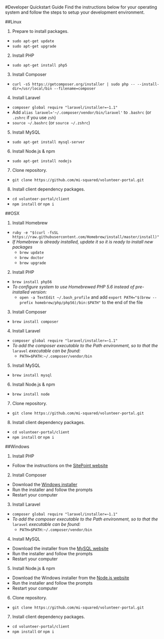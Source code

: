 #Developer Quickstart Guide
Find the instructions below for your operating system and follow the steps to setup your development environment.

##Linux
1. Prepare to install packages.
  * `sudo apt-get update`
  * `sudo apt-get upgrade`
2. Install PHP
  * `sudo apt-get install php5`
3. Install Composer
  * `curl -sS https://getcomposer.org/installer | sudo php -- --install-dir=/usr/local/bin --filename=composer`
4. Install Laravel
  * `composer global require "laravel/installer=~1.1"`
  * Add `alias laravel='~/.composer/vendor/bin/laravel'` to `.bashrc` (or `.zshrc` if you use `zsh`)
  * `source ~/.bashrc` (or `source ~/.zshrc`)
5. Install MySQL
  * `sudo apt-get install mysql-server`
6. Install Node.js & npm
  * `sudo apt-get install nodejs`
7. Clone repository.
  * `git clone https://github.com/mi-squared/volunteer-portal.git`
8. Install client dependency packages.
  * `cd volunteer-portal/client`
  * `npm install` or `npm i`


##OSX
1. Install Homebrew
  * `ruby -e "$(curl -fsSL https://raw.githubusercontent.com/Homebrew/install/master/install)"`
  * *If Homebrew is already installed, update it so it is ready to install new packages*
    * `brew update`
    * `brew doctor`
    * `brew upgrade`
2. Install PHP
  * `brew install php56`
  * *To configure system to use Homebrewed PHP 5.6 instead of pre-installed version:*
    * `open -a TextEdit ~/.bash_profile` and add `export PATH="$(brew --prefix homebrew/php/php56)/bin:$PATH"` to the end of the file
3. Install Composer
  * `brew install composer`
4. Install Laravel
  * `composer global require "laravel/installer=~1.1"`
  * *To add the composer executable to the Path environment, so to that the* `laravel` *executable can be found:*
    * `PATH=$PATH:~/.composer/vendor/bin`
5. Install MySQL
  * `brew install mysql`
6. Install Node.js & npm
  * `brew install node`
7. Clone repository.
  * `git clone https://github.com/mi-squared/volunteer-portal.git`
8. Install client dependency packages.
  * `cd volunteer-portal/client`
  * `npm install` or `npm i`

##Windows
1. Install PHP
  * Follow the instructions on the [SitePoint website](http://www.sitepoint.com/how-to-install-php-on-windows/)
2. Install Composer
  * Download the [Windows installer](https://getcomposer.org/Composer-Setup.exe)
  * Run the installer and follow the prompts
  * Restart your computer
3. Install Laravel
  * `composer global require "laravel/installer=~1.1"`
  * *To add the composer executable to the Path environment, so to that the* `laravel` *executable can be found:*
    * `PATH=$PATH:~/.composer/vendor/bin`
4. Install MySQL
  * Download the installer from the [MySQL website](http://dev.mysql.com/downloads/installer/)
  * Run the installer and follow the prompts
  * Restart your computer
5. Install Node.js & npm
  * Download the Windows installer from the [Node.js website](https://nodejs.org/en/download/)
  * Run the installer and follow the prompts
  * Restart your computer
6. Clone repository.
  * `git clone https://github.com/mi-squared/volunteer-portal.git`
7. Install client dependency packages.
  * `cd volunteer-portal/client`
  * `npm install` or `npm i`
